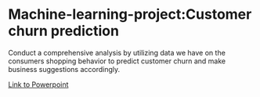# Machine-learning-project:Customer churn prediction
Conduct a comprehensive analysis by utilizing data we have on the consumers shopping behavior to predict customer churn and make business suggestions accordingly.

[Link to Powerpoint](https://docs.google.com/presentation/d/1ICUsG1xk2SBW2KdZdgs15eZdjhK2tJEbdfvOfRHTlMM/edit?usp=sharing)
